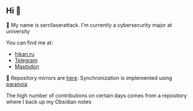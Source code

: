 ## Hi 👋

🤠 My name is serr/laserattack. I'm currently a cybersecurity major at university

You can find me at:

- [hikan.ru](https://hikan.ru/)
- [Telegram](https://t.me/semaphoreslover)
- [Mastodon](https://mastodon.ml/@serr)

🤠 Repository mirrors are [here](https://codeberg.org/laserattack). Synchronization is implemented using [paranoia](https://github.com/laserattack/paranoia)

The high number of contributions on certain days comes from a repository where I back up my Obsidian notes

